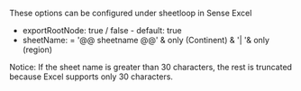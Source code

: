 These options can be configured under sheetloop in Sense Excel

* exportRootNode: true / false - default: true
* sheetName: = '@@ sheetname @@' & only (Continent) & '| '& only (region)

Notice: If the sheet name is greater than 30 characters, the rest is truncated because Excel supports only 30 characters.
